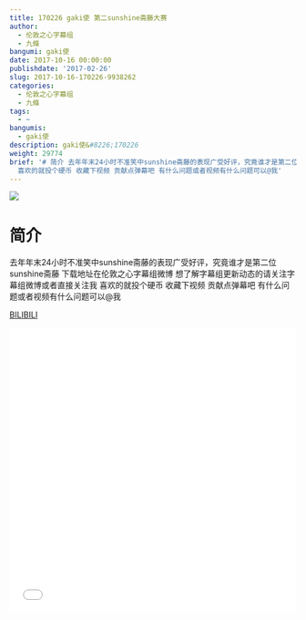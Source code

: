 ```yaml
---
title: 170226 gaki使 第二sunshine斋藤大赛
author:
  - 伦敦之心字幕组
  - 九條
bangumi: gaki使
date: 2017-10-16 00:00:00
publishdate: '2017-02-26'
slug: 2017-10-16-170226-9938262
categories:
  - 伦敦之心字幕组
  - 九條
tags:
  - ~
bangumis:
  - gaki使
description: gaki使&#8226;170226
weight: 29774
brief: '# 简介 去年年末24小时不准笑中sunshine斋藤的表现广受好评，究竟谁才是第二位sunshine斋藤 下载地址在伦敦之心字幕组微博 想了解字幕组更新动态的请关注字幕组微博或者直接关注我
  喜欢的就投个硬币 收藏下视频 贡献点弹幕吧 有什么问题或者视频有什么问题可以@我'
---
```


![](https://i.imgur.com/DdMhNhx.jpg)

# 简介  
去年年末24小时不准笑中sunshine斋藤的表现广受好评，究竟谁才是第二位sunshine斋藤 下载地址在伦敦之心字幕组微博 想了解字幕组更新动态的请关注字幕组微博或者直接关注我 喜欢的就投个硬币 收藏下视频 贡献点弹幕吧
有什么问题或者视频有什么问题可以@我

  [BILIBILI](https://www.bilibili.com/video/av9938262/)


<div class="vcontainer">  <iframe class='video' src="//www.bilibili.com/blackboard/player.html?aid=9938262" width="100%" height="500" frameborder="0" allowfullscreen="allowfullscreen"></iframe></div>
